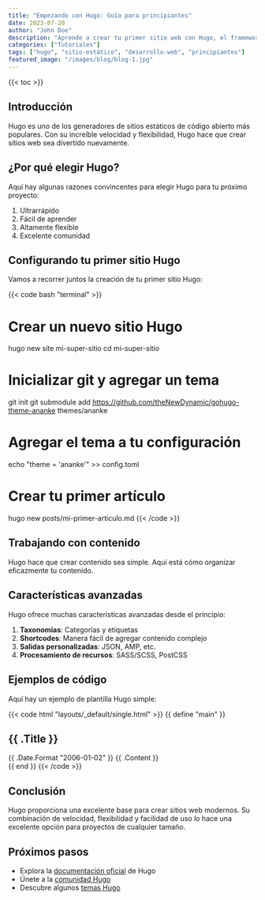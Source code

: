 ```yaml
---
title: "Empezando con Hugo: Guía para principiantes"
date: 2023-07-20
author: "John Doe"
description: "Aprende a crear tu primer sitio web con Hugo, el framework más rápido del mundo para la creación de sitios web."
categories: ["Tutoriales"]
tags: ["hugo", "sitio-estático", "desarrollo-web", "principiantes"]
featured_image: "/images/blog/blog-1.jpg"
---
```


{{< toc >}}

## Introducción

Hugo es uno de los generadores de sitios estáticos de código abierto más populares. Con su increíble velocidad y flexibilidad, Hugo hace que crear sitios web sea divertido nuevamente.

## ¿Por qué elegir Hugo?

Aquí hay algunas razones convincentes para elegir Hugo para tu próximo proyecto:

1. Ultrarrápido
2. Fácil de aprender
3. Altamente flexible
4. Excelente comunidad

## Configurando tu primer sitio Hugo

Vamos a recorrer juntos la creación de tu primer sitio Hugo:

{{< code bash "terminal" >}}
# Crear un nuevo sitio Hugo
hugo new site mi-super-sitio
cd mi-super-sitio

# Inicializar git y agregar un tema
git init
git submodule add https://github.com/theNewDynamic/gohugo-theme-ananke themes/ananke

# Agregar el tema a tu configuración
echo "theme = 'ananke'" >> config.toml

# Crear tu primer artículo
hugo new posts/mi-primer-articulo.md
{{< /code >}}

## Trabajando con contenido

Hugo hace que crear contenido sea simple. Aquí está cómo organizar eficazmente tu contenido.

## Características avanzadas

Hugo ofrece muchas características avanzadas desde el principio:

1. **Taxonomías**: Categorías y etiquetas
2. **Shortcodes**: Manera fácil de agregar contenido complejo
3. **Salidas personalizadas**: JSON, AMP, etc.
4. **Procesamiento de recursos**: SASS/SCSS, PostCSS

## Ejemplos de código

Aquí hay un ejemplo de plantilla Hugo simple:

{{< code html "layouts/_default/single.html" >}}
{{ define "main" }}
<article>
    <h1>{{ .Title }}</h1>
    <time>{{ .Date.Format "2006-01-02" }}</time>
    {{ .Content }}
</article>
{{ end }}
{{< /code >}}

## Conclusión

Hugo proporciona una excelente base para crear sitios web modernos. Su combinación de velocidad, flexibilidad y facilidad de uso lo hace una excelente opción para proyectos de cualquier tamaño.

## Próximos pasos

- Explora la [documentación oficial](https://gohugo.io/documentation/) de Hugo
- Únete a la [comunidad Hugo](https://discourse.gohugo.io/)
- Descubre algunos [temas Hugo](https://themes.gohugo.io/)
